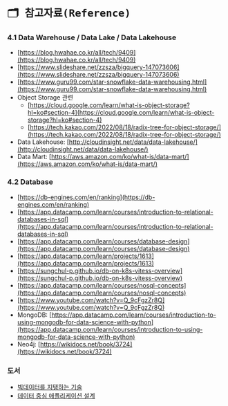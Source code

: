 # `🗂️ 참고자료(Reference)`


### 4.1 Data Warehouse / Data Lake / Data Lakehouse
- [https://blog.hwahae.co.kr/all/tech/9409](https://blog.hwahae.co.kr/all/tech/9409)
- [https://www.slideshare.net/zzsza/bigquery-147073606](https://www.slideshare.net/zzsza/bigquery-147073606)
- [https://www.guru99.com/star-snowflake-data-warehousing.html](https://www.guru99.com/star-snowflake-data-warehousing.html)
- Object Storage 관련
    - [https://cloud.google.com/learn/what-is-object-storage?hl=ko#section-4](https://cloud.google.com/learn/what-is-object-storage?hl=ko#section-4)
    - [https://tech.kakao.com/2022/08/18/radix-tree-for-object-storage/](https://tech.kakao.com/2022/08/18/radix-tree-for-object-storage/)
- Data Lakehouse: [http://cloudinsight.net/data/data-lakehouse/](http://cloudinsight.net/data/data-lakehouse/)
- Data Mart: [https://aws.amazon.com/ko/what-is/data-mart/](https://aws.amazon.com/ko/what-is/data-mart/)

### 4.2 Database
- [https://db-engines.com/en/ranking](https://db-engines.com/en/ranking)
- [https://app.datacamp.com/learn/courses/introduction-to-relational-databases-in-sql](https://app.datacamp.com/learn/courses/introduction-to-relational-databases-in-sql)
- [https://app.datacamp.com/learn/courses/database-design](https://app.datacamp.com/learn/courses/database-design)
- [https://app.datacamp.com/learn/projects/1613](https://app.datacamp.com/learn/projects/1613)
- [https://sungchul-p.github.io/db-on-k8s-vitess-overview](https://sungchul-p.github.io/db-on-k8s-vitess-overview)
- [https://app.datacamp.com/learn/courses/nosql-concepts](https://app.datacamp.com/learn/courses/nosql-concepts)
- [https://www.youtube.com/watch?v=Q_9cFgzZr8Q](https://www.youtube.com/watch?v=Q_9cFgzZr8Q)
- MongoDB: [https://app.datacamp.com/learn/courses/introduction-to-using-mongodb-for-data-science-with-python](https://app.datacamp.com/learn/courses/introduction-to-using-mongodb-for-data-science-with-python)
- Neo4j: [https://wikidocs.net/book/3724](https://wikidocs.net/book/3724)

### 도서
- [빅데이터를 지탱하는 기술](https://search.shopping.naver.com/book/catalog/32441632131?cat_id=50010586&frm=PBOKPRO&query=%EB%B9%85%EB%8D%B0%EC%9D%B4%ED%84%B0%EB%A5%BC+%EC%A7%80%ED%83%B1%ED%95%98%EB%8A%94+%EA%B8%B0%EC%88%A0&NaPm=ct%3Dlke7osco%7Cci%3D193a2eedb61d19ef296a4a52def98eeddd081de4%7Ctr%3Dboknx%7Csn%3D95694%7Chk%3D879abc7fed44ccc0f5574cb0f8d5bd34aa4f88f2)
- [데이터 중심 애플리케이션 설계](https://search.shopping.naver.com/book/catalog/32466573690?cat_id=50010586&frm=PBOKPRO&query=%EB%8D%B0%EC%9D%B4%ED%84%B0+%EC%A4%91%EC%8B%AC+%EC%95%A0%ED%94%8C%EB%A6%AC%EC%BC%80%EC%9D%B4%EC%85%98+%EC%84%A4%EA%B3%84&NaPm=ct%3Dlke7p5gw%7Cci%3Da3ea6fa3ac3d6b1949f4f5de9d66620ec82f2e37%7Ctr%3Dboknx%7Csn%3D95694%7Chk%3Dfbd34bd6c6b75e0e1e814117585664c6f1d752a1)


<script src="https://utteranc.es/client.js"
        repo="ehddnr301/data-engineering-for-everybody"
        issue-term="pathname"
        label="comments"
        theme="preferred-color-scheme"
        crossorigin="anonymous"
        async>
</script>